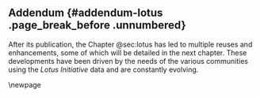 ## Addendum {#addendum-lotus .page_break_before .unnumbered}

After its publication, the Chapter @sec:lotus has led to multiple reuses and enhancements, some of which will be detailed in the next chapter.
These developments have been driven by the needs of the various communities using the *Lotus Initiative* data and are constantly evolving.

\newpage
